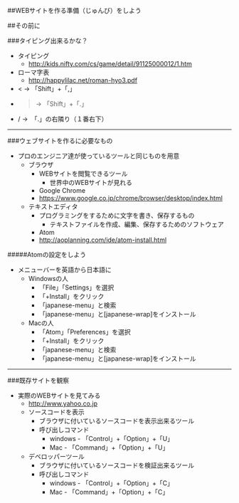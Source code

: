 ##WEBサイトを作る準備（じゅんび）をしよう

##その前に

###タイピング出来るかな？
* タイピング
	* http://kids.nifty.com/cs/game/detail/91125000012/1.htm
* ローマ字表
	* http://happylilac.net/roman-hyo3.pdf
* < → 「Shift」+「,」
* > → 「Shift」+「.」
* / →　「.」の右隣り（１番右下）

---

###ウェブサイトを作るに必要なもの
* プロのエンジニア達が使っているツールと同じものを用意
	* ブラウザ
		* WEBサイトを閲覧できるツール
			* 世界中のWEBサイトが見れる
		* Google Chrome
		* <a href="https://www.google.co.jp/chrome/browser/desktop/index.html" target="_blank">https://www.google.co.jp/chrome/browser/desktop/index.html<a>
	* テキストエディタ
		* プログラミングをするために文字を書き、保存するもの
			* テキストファイルを作成、編集、保存するためのソフトウェア
		* Atom
		* <a href="http://aoplanning.com/ide/atom-install.html" target="_blank">http://aoplanning.com/ide/atom-install.html<a>

#####Atomの設定をしよう
* メニューバーを英語から日本語に
	* Windowsの人
		* 「File」「Settings」を選択
		* 「+Install」をクリック
		* 「japanese-menu」と検索
		* 「japanese-menu」と[japanese-wrap]をインストール
	* Macの人
		* 「Atom」「Preferences」を選択
		* 「+Install」をクリック
		* 「japanese-menu」と検索
		* 「japanese-menu」と[japanese-wrap]をインストール

---

###既存サイトを観察
* 実際のWEBサイトを見てみる
	* <a href="http://www.yahoo.co.jp" target="_blank">http://www.yahoo.co.jp</a>
	* ソースコードを表示
		* ブラウザに付いているソースコードを表示出来るツール
		* 呼び出しコマンド
			* windows - 「Control」+「Option」+「U」
			* Mac - 「Command」+「Option」+「U」
	* デベロッパーツール
		* ブラウザに付いているソースコードを検証出来るツール
		* 呼び出しコマンド
			* windows - 「Control」+「Option」+「C」
			* Mac - 「Command」+「Option」+「C」